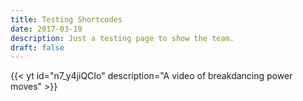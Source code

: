 ```yaml
---
title: Testing Shortcodes
date: 2017-03-19
description: Just a testing page to show the team.
draft: false
---
```


{{< yt id="n7_y4jiQCIo" description="A video of breakdancing power moves" >}}